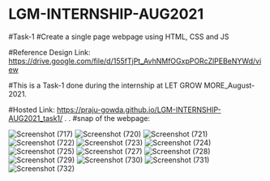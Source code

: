 # LGM-INTERNSHIP-AUG2021
#Task-1
#Create a single page webpage using HTML, CSS and JS

#Reference Design Link:
https://drive.google.com/file/d/155fTjPt_AvhNMfOGxpPORcZlPEBeNYWd/view

#This is a Task-1 done during the internship at LET GROW MORE_August-2021.

#Hosted Link: https://praju-gowda.github.io/LGM-INTERNSHIP-AUG2021_task1/
.
.
#snap of the webpage:

![Screenshot (717)](https://user-images.githubusercontent.com/74085170/128114144-b7702adf-6155-40f5-bb9c-986ec01880da.png)
![Screenshot (720)](https://user-images.githubusercontent.com/74085170/128114159-c2804004-db00-4d76-b64b-20c1cbf580d9.png)
![Screenshot (721)](https://user-images.githubusercontent.com/74085170/128114174-9721033c-6b52-4ad1-b6bf-26175646708a.png)
![Screenshot (722)](https://user-images.githubusercontent.com/74085170/128114180-9e286e74-e554-4add-b9f8-ba28fe5c11de.png)
![Screenshot (723)](https://user-images.githubusercontent.com/74085170/128114200-cf09451c-cd42-426f-9e85-e5095fd5d289.png)
![Screenshot (724)](https://user-images.githubusercontent.com/74085170/128114220-39955dcb-9c45-490d-a552-d6683486316e.png)
![Screenshot (725)](https://user-images.githubusercontent.com/74085170/128114222-85d60a9e-0445-4087-afce-02da5b040ccf.png)
![Screenshot (727)](https://user-images.githubusercontent.com/74085170/128114236-0560025c-e159-47ea-a482-55a0382a89ca.png)
![Screenshot (728)](https://user-images.githubusercontent.com/74085170/128114248-3e6694c6-5d9e-4c29-bdf5-d121253eebf7.png)
![Screenshot (729)](https://user-images.githubusercontent.com/74085170/128114266-6da594dd-e1e5-4dd7-a3e7-bf7a779a25a7.png)
![Screenshot (730)](https://user-images.githubusercontent.com/74085170/128114290-755e1026-292e-4363-b66e-f6cd293dac5c.png)
![Screenshot (731)](https://user-images.githubusercontent.com/74085170/128114301-4cd7aa8f-f139-4ee7-82a7-4fcecb6d02ec.png)
![Screenshot (732)](https://user-images.githubusercontent.com/74085170/128114124-faddc8a2-bcec-4c7a-9014-87e19dd5912e.png)


